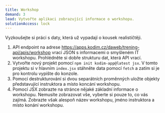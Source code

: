 ```yaml
---
title: Workshop
demand: 3
lead: Vytvořte aplikaci zobrazující informace o workshopu.
solutionAccess: lock
---
```


Vyzkoušejte si práci s daty, která už vypadají o kousek realističtěji.

1. API endpoint na adrese https://apps.kodim.cz/daweb/trening-api/apis/workshop vrací JSON s informacemi o smyšleném IT workshopu. Prohlédněte si dobře strukturu dat, která API vrací.
1. Vytvořte nový projekt pomocí `npm init kodim-app@latest jsx`. V tomto projektu si v hlavním `index.jsx` stáhněte data pomocí `fetch` a zatím si je pro kontrolu vypište do konzole.
1. Pomocí destrukturování si dvou separátních proměnných uložte objekty představující instruktora a místo koncání workshopu.
1. Pomocí JSX zobrazte na stránce nějaké základní informace o workshopu. Nemusíte zobrazovat vše, vyberte si pouze to, co vás zajímá. Zobrazte však alespoň název workshopu, jméno instruktora a místo konání workshopu.
